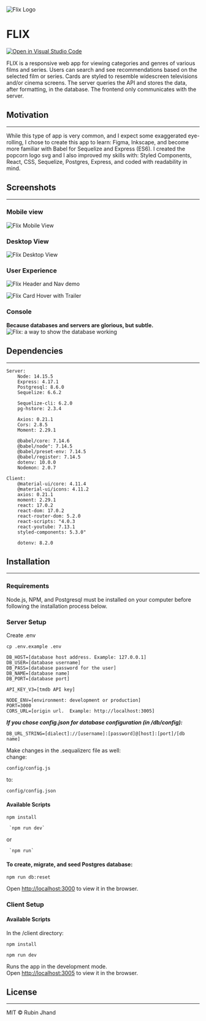 ![Flix Logo](https://github.com/RubinJhand/movie-app/blob/master/docs/images/FlixLogo.png)

# FLIX

[![Open in Visual Studio Code](https://open.vscode.dev/badges/open-in-vscode.svg)](https://open.vscode.dev/RubinJhand/FLIX)

FLIX is a responsive web app for viewing categories and genres of various films and series. Users can search and see recommendations based on the selected film or series. Cards are styled to resemble widescreen televisions and/or cinema screens. The server queries the API and stores the data, after formatting, in the database. The frontend only communicates with the server.

## Motivation

---

While this type of app is very common, and I expect some exaggerated eye-rolling, I chose to create this app to learn: Figma, Inkscape, and become more familiar with Babel for Sequelize and Express (ES6). I created the popcorn logo svg and I also improved my skills with: Styled Components, React, CSS, Sequelize, Postgres, Express, and coded with readability in mind.

## Screenshots

---

### Mobile view

![Flix Mobile View](https://github.com/RubinJhand/movie-app/blob/master/docs/images/FlixMobile.png)

### Desktop View

![Flix Desktop View](https://github.com/RubinJhand/movie-app/blob/master/docs/images/FlixPage.png)

### User Experience

![Flix Header and Nav demo](https://github.com/RubinJhand/movie-app/blob/master/docs/images/FlixNav.gif)

![Flix Card Hover with Trailer](https://github.com/RubinJhand/movie-app/blob/master/docs/images/FlixCardDemo.gif)

### Console

**Because databases and servers are glorious, but subtle.**
![Flix: a way to show the database working](https://github.com/RubinJhand/movie-app/blob/master/docs/images/FlixConsole.png)

## Dependencies

---

    Server:
        Node: 14.15.5
        Express: 4.17.1
        Postgresql: 8.6.0
        Sequelize: 6.6.2

        Sequelize-cli: 6.2.0
        pg-hstore: 2.3.4

        Axios: 0.21.1
        Cors: 2.8.5
        Moment: 2.29.1

        @babel/core: 7.14.6
        @babel/node": 7.14.5
        @babel/preset-env: 7.14.5
        @babel/register: 7.14.5
        dotenv: 10.0.0
        Nodemon: 2.0.7

    Client:
        @material-ui/core: 4.11.4
        @material-ui/icons: 4.11.2
        axios: 0.21.1
        moment: 2.29.1
        react: 17.0.2
        react-dom: 17.0.2
        react-router-dom: 5.2.0
        react-scripts: "4.0.3
        react-youtube: 7.13.1
        styled-components: 5.3.0"

        dotenv: 8.2.0

## Installation

---

### Requirements

Node.js, NPM, and Postgresql must be installed on your computer before following the installation process below.

### Server Setup

Create .env

```
cp .env.example .env
```

```
DB_HOST=[database host address. Example: 127.0.0.1]
DB_USER=[database username]
DB_PASS=[database password for the user]
DB_NAME=[database name]
DB_PORT=[database port]

API_KEY_V3=[tmdb API key]

NODE_ENV=[environment: development or production]
PORT=3000
CORS_URL=[origin url.  Example: http://localhost:3005]
```

**_If you chose config.json for database configuration (in /db/config):_**

```
DB_URL_STRING=[dialect]://[username]:[password]@[host]:[port]/[db name]
```

Make changes in the .sequalizerc file as well:\
change:

```
config/config.js
```

to:

```
config/config.json
```

#### Available Scripts

```
npm install
```

```
 `npm run dev`
```

or

```
 `npm run`
```

#### To create, migrate, and seed Postgres database:

```
npm run db:reset
```

Open [http://localhost:3000](http://localhost:3000) to view it in the browser.

### Client Setup

#### Available Scripts

In the /client directory:

```
npm install
```

```
npm run dev
```

Runs the app in the development mode.\
Open [http://localhost:3005](http://localhost:3005) to view it in the browser.

## License

---

MIT © Rubin Jhand
